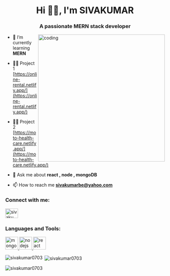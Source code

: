 
<h1 align="center">Hi 🙋‍♂️, I'm SIVAKUMAR</h1>
<h3 align="center">A passionate MERN stack developer</h3>

<img align="right" width="400" alt="coding" src="https://media.licdn.com/dms/image/D5612AQGOmwfIE5mlWA/article-cover_image-shrink_720_1280/0/1674617947228?e=2147483647&v=beta&t=FTU_isQ6VYfV5D_ueFHPWvT8ZqgDeJG3yr8Mi8lpfk0"  > 

- 🌱 I’m currently learning **MERN**

- 👨‍💻 Project 1 [https://online-rental.netlify.app/](https://online-rental.netlify.app/)

- 👨‍💻 Project 2 [https://moto-health-care.netlify.app/](https://moto-health-care.netlify.app/)

- 💬 Ask me about **react , node , mongoDB**

- 📫 How to reach me **sivakumarbe@yahoo.com**

<h3 align="left">Connect with me:</h3>
<p align="left">
<a href="https://linkedin.com/in/sivakumar-fsd" target="blank"><img align="center" src="https://static.vecteezy.com/system/resources/thumbnails/004/467/266/small/portfolio-sketch-neon-icon-simple-thin-line-outline-of-education-icons-for-ui-and-ux-website-or-mobile-application-isolated-on-brick-wall-vector.jpg" alt="sivakumar-fsd" height="30" width="40" /></a>
</p>

<h3 align="left">Languages and Tools:</h3>
<p align="left"> <a href="https://www.mongodb.com/" target="_blank" rel="noreferrer">
  <img src="https://www.svgrepo.com/show/331488/mongodb.svg" alt="mongodb" width="40" height="40"/> </a> <a href="https://nodejs.org" target="_blank" rel="noreferrer"> 
    <img src="https://seeklogo.com/images/N/nodejs-logo-FBE122E377-seeklogo.com.png" alt="nodejs" width="40" height="40"/> </a> <a href="https://reactjs.org/" target="_blank" rel="noreferrer"> 
      <img src="https://cdn.worldvectorlogo.com/logos/react-1.svg" alt="react" width="40" height="40"/> </a> </p>

<p><img align="left" src="https://github-readme-stats.vercel.app/api/top-langs?username=sivakumar0703&show_icons=true&locale=en&layout=compact" alt="sivakumar0703" /></p>

<p>&nbsp;<img align="center" src="https://github-readme-stats.vercel.app/api?username=sivakumar0703&show_icons=true&locale=en" alt="sivakumar0703" /></p>

<p><img align="center" src="https://github-readme-streak-stats.herokuapp.com/?user=sivakumar0703&" alt="sivakumar0703" /></p>
